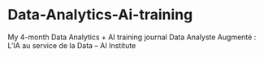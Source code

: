 # Data-Analytics-Ai-training
My 4-month Data Analytics + AI training journal Data Analyste Augmenté : L’IA au service de la Data – AI Institute
